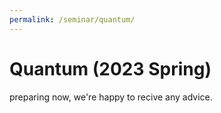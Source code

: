 ```yaml
---
permalink: /seminar/quantum/
---
```


**Quantum (2023 Spring)**
=======

preparing now, we're happy to recive any advice.